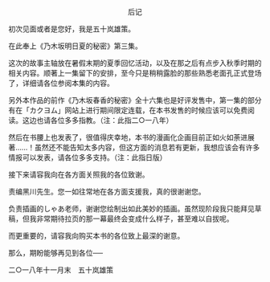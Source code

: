 <p align="center">后记</p>

初次见面或者是您好，我是五十岚雄策。

在此奉上《乃木坂明日夏的秘密》第三集。

这次的故事主轴放在暑假末期的夏季回忆活动，以及在那之后有点步入秋季时期的相关内容。顺著上一集留下的安排，至今只是稍稍露脸的那些熟悉老面孔正式登场了，详细请各位参阅本集的内容。

另外本作品的前作《乃木坂春香的秘密》全十六集也是好评发售中，第一集的部分有在「カクヨム」网站上进行期间限定连载，在本书发售的时候应该可以免费阅读。这边也请各位多多指教。（注：此指二○一八年）

然后在书腰上也发表了，很值得庆幸地，本书的漫画化企画目前正如火如荼进展著……！虽然还不能告知太多内容，但这方面的消息若有更新，我想应该会有许多情报可以发表，请各位多多支持。（注：此指日版）

接下来请容我向在各方面关照我的各位致谢。

责编黑川先生。您一如往常地在各方面支援我，真的很谢谢您。

负责插画的しゃあ老师，谢谢您绘制出如此美妙的插画。虽然现阶段我只能拜见草稿，但我非常期待拉页的那一幕最终会变成什么样子，甚至难以自拔呢。

而更重要的，请容我向购买本书的各位致上最深的谢意。

那么，期盼能够再见到各位──

二○一八年十一月末　五十岚雄策

